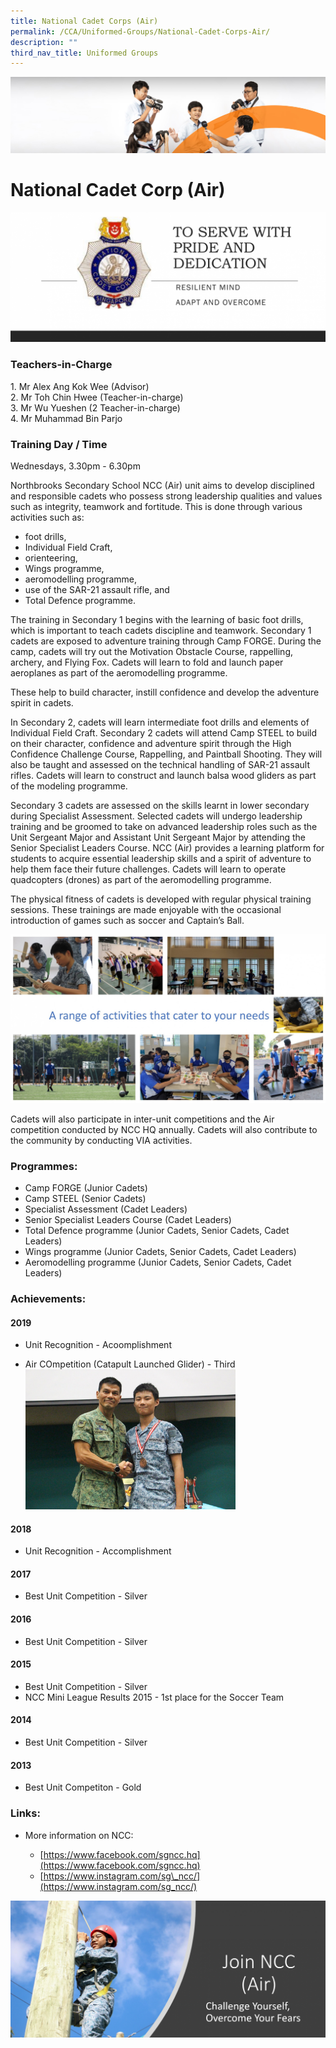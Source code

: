 ```yaml
---
title: National Cadet Corps (Air)
permalink: /CCA/Uniformed-Groups/National-Cadet-Corps-Air/
description: ""
third_nav_title: Uniformed Groups
---
```

![](/images/cca.jpg)

National Cadet Corp (Air)
=========================

![](/images/For%20Website%202.png)

### Teachers-in-Charge

1\. Mr Alex Ang Kok Wee (Advisor) <br>
2\. Mr Toh Chin Hwee (Teacher-in-charge) <br>
3\. Mr Wu Yueshen (2 Teacher-in-charge) <br>
4\. Mr Muhammad Bin Parjo

### Training Day / Time

Wednesdays, 3.30pm - 6.30pm  

Northbrooks Secondary School NCC (Air) unit aims to develop disciplined and responsible cadets who possess strong leadership qualities and values such as integrity, teamwork and fortitude. This is done through various activities such as:

*   foot drills,&nbsp;
*   Individual Field Craft,&nbsp;
*   orienteering,
*   Wings programme,
*   aeromodelling programme,
*   use of the SAR-21 assault rifle, and&nbsp;
*   Total Defence programme.

  
The training in Secondary 1 begins with the learning of basic foot drills, which is important to teach cadets discipline and teamwork. Secondary 1 cadets are exposed to adventure training through Camp FORGE. During the camp, cadets will try out the Motivation Obstacle Course, rappelling, archery, and Flying Fox. Cadets will learn to fold and launch paper aeroplanes as part of the aeromodelling programme.  
  
These help to build character, instill confidence and develop the adventure spirit in cadets.  
  
In Secondary 2, cadets will learn intermediate foot drills and elements of Individual Field Craft. Secondary 2 cadets will attend Camp STEEL to build on their character, confidence and adventure spirit through the High Confidence Challenge Course, Rappelling, and Paintball Shooting. They will also be taught and assessed on the technical handling of SAR-21 assault rifles. Cadets will learn to construct and launch balsa wood gliders as part of the modeling programme.  
  
Secondary 3 cadets are assessed on the skills learnt in lower secondary during Specialist Assessment. Selected cadets will undergo leadership training and be groomed to take on advanced leadership roles such as the Unit Sergeant Major and Assistant Unit Sergeant Major by attending the Senior Specialist Leaders Course. NCC (Air) provides a learning platform for students to acquire essential leadership skills and a spirit of adventure to help them face their future challenges. Cadets will learn to operate quadcopters (drones) as part of the aeromodelling programme.  
  
The physical fitness of cadets is developed with regular physical training sessions. These trainings are made enjoyable with the occasional introduction of games such as soccer and Captain’s Ball.

![](/images/NCC%20Activities.jpeg)

Cadets will also participate in inter-unit competitions and the Air competition conducted by NCC HQ annually. Cadets will also contribute to the community by conducting VIA activities.
 
### Programmes:
*   Camp FORGE (Junior Cadets)
*   Camp STEEL (Senior Cadets)
*   Specialist Assessment (Cadet Leaders)
*   Senior Specialist Leaders Course (Cadet Leaders)
*   Total Defence programme (Junior Cadets, Senior Cadets, Cadet Leaders)
*   Wings programme (Junior Cadets, Senior Cadets, Cadet Leaders)
*   Aeromodelling programme (Junior Cadets, Senior Cadets, Cadet Leaders)
 
### Achievements:

#### 2019


*   Unit Recognition - Acoomplishment

*   Air COmpetition (Catapult Launched Glider) - Third
&nbsp;<img style="width:70%" src="/images/NCC1.jpeg">

#### 2018

*   Unit Recognition - Accomplishment

  

#### 2017

*   Best Unit Competition - Silver

  

#### 2016

*   Best Unit Competition - Silver

  

#### 2015

*   Best Unit Competition - Silver
*   NCC Mini League Results 2015 - 1st place for the Soccer Team

  

#### 2014

*   Best Unit Competition - Silver

  

#### 2013

*   Best Unit Competiton - Gold

  

### Links:

*   More information on NCC:

    *   [https://www.facebook.com/sgncc.hq](https://www.facebook.com/sgncc.hq)
    *   [https://www.instagram.com/sg\_ncc/](https://www.instagram.com/sg_ncc/)

![](/images/For%20Website%201.png)